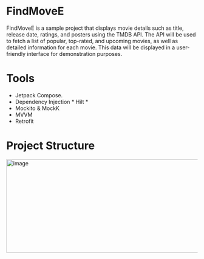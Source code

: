 # FindMoveE
FindMoveE is a sample project that displays movie details such as title, release date, ratings, and posters using the TMDB API. The API will be used to fetch a list of popular, top-rated, and upcoming movies, as well as detailed information for each movie. This data will be displayed in a user-friendly interface for demonstration purposes.

# Tools
- Jetpack Compose.
- Dependency Injection * Hilt *
- Mockito & MockK
- MVVM
- Retrofit

# Project Structure
<img width="515" height="246" alt="image" src="https://github.com/user-attachments/assets/53cdb140-42b3-44f4-860d-221ff8652970" />


